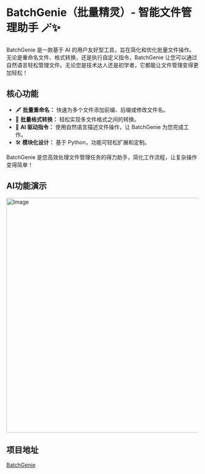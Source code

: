 # BatchGenie（批量精灵）- 智能文件管理助手 🪄✨

BatchGenie 是一款基于 AI 的用户友好型工具，旨在简化和优化批量文件操作。无论是重命名文件、格式转换，还是执行自定义指令，BatchGenie 让您可以通过自然语言轻松管理文件。无论您是技术达人还是初学者，它都能让文件管理变得更加轻松！

## 核心功能
- 🖋 **批量重命名：** 快速为多个文件添加前缀、后缀或修改文件名。
- 🔄 **批量格式转换：** 轻松实现多文件格式之间的转换。
- 🤖 **AI 驱动指令：** 使用自然语言描述文件操作，让 BatchGenie 为您完成工作。
- 🛠 **模块化设计：** 基于 Python，功能可轻松扩展和定制。

BatchGenie 是您高效处理文件管理任务的得力助手，简化工作流程，让复杂操作变得简单！

## AI功能演示
<img width="614" alt="Image" src="https://github.com/user-attachments/assets/a637fbc5-036c-4a3c-8fd4-18ef64d29c9d" />

## 项目地址
[BatchGenie](https://github.com/chyinan/BatchGenie)